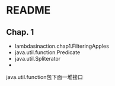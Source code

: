 # README

## Chap. 1
- lambdasinaction.chap1.FilteringApples
- java.util.function.Predicate
- java.util.Spliterator
- 


java.util.function包下面一堆接口
